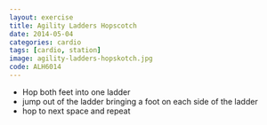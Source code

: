 ```yaml
---
layout: exercise
title: Agility Ladders Hopscotch
date: 2014-05-04
categories: cardio
tags: [cardio, station]
image: agility-ladders-hopskotch.jpg
code: ALH6014
---
```


- Hop both feet into one ladder
- jump out of the ladder bringing a foot on each side of the ladder
- hop to next space and repeat
